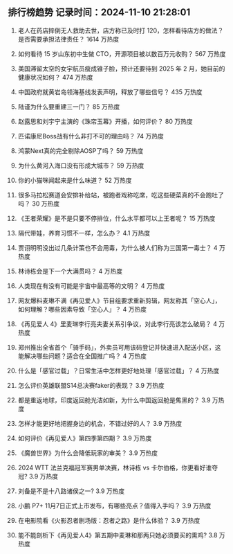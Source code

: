 
## 排行榜趋势 记录时间：2024-11-10 21:28:01
  
  1. 老人在药店摔倒无人救助去世，店方称已及时打 120，怎样看待店方的做法？是否需要承担法律责任？ 1614 万热度
    
  2. 如何看待 15 岁山东初中生做 CTO，开源项目被以数百万元收购？ 567 万热度
    
  3. 美国滞留太空的女宇航员瘦成锥子脸，预计还要待到 2025 年 2 月，她目前的健康状况如何？ 474 万热度
    
  4. 中国政府就黄岩岛领海基线发表声明，释放了哪些信号？ 435 万热度
    
  5. 陆谨为什么要重建三一门？ 85 万热度
    
  6. 赵露思和刘宇宁主演的《珠帘玉幕》开播，如何评价？ 80 万热度
    
  7. 匹诺康尼Boss战有什么非打不可的理由吗？ 74 万热度
    
  8. 鸿蒙Next真的完全剔除AOSP了吗？ 59 万热度
    
  9. 为什么黄河入海口没有形成大城市？ 59 万热度
    
  10. 你的小猫咪闻起来是什么味道？ 52 万热度
    
  11. 很多马拉松赛道会安排补给站，被跑者戏称吃席，吃这些硬菜真的不会跑吐了吗？ 30 万热度
    
  12. 《王者荣耀》是不是只要不停排位，什么水平都可以上王者呢？ 15 万热度
    
  13. 隔代带娃，养育习惯不一样，怎么办？ 4.1 万热度
    
  14. 贾诩明明没出过几条计策也不会用毒，为什么被人们称为三国第一毒士？ 4 万热度
    
  15. 林诗栋会是下一个大满贯吗？ 4 万热度
    
  16. 人类现在有没有可能是宇宙中最高等的文明？ 4 万热度
    
  17. 网友爆料麦琳不满《再见爱人》节目组要求重新剪辑，网友称其「空心人」，如何理解？哪些因素导致「空心人」？ 4 万热度
    
  18. 《再见爱人 4》里麦琳李行亮夫妻关系引争议，对此李行亮该怎么破局？ 4 万热度
    
  19. 郑州推出全省首个「骑手码」，外卖员可用该码登记并快速进入配送小区，这能解决哪些问题？适合在全国推广吗？ 4 万热度
    
  20. 什么是「感官过载」？日常生活中怎样更好地处理「感官过载」？ 4 万热度
    
  21. 怎么评价英雄联盟S14总决赛faker的表现？ 3.9 万热度
    
  22. 都是重返地球，印度返回舱光洁如新，为什么中国返回舱是焦黑的？ 3.9 万热度
    
  23. 怎样才能更好地把握身边的机会，不错过好的人？ 3.9 万热度
    
  24. 如何评价《再见爱人》第四季第四期？ 3.9 万热度
    
  25. 《魔兽世界》为什么会降低玩家的审美？ 3.9 万热度
    
  26. 2024 WTT 法兰克福冠军赛男单决赛，林诗栋 vs 卡尔伯格，你更看好谁夺冠? 3.9 万热度
    
  27. 刘备是不是十八路诸侯之一? 3.9 万热度
    
  28. 小鹏 P7+ 11月7日正式上市发布，有哪些亮点？值得入手吗？ 3.9 万热度
    
  29. 在电影院看《火影忍者剧场版：忍者之路》是什么体验？ 3.9 万热度
    
  30. 能不能剖析下《再见爱人4》第五期中麦琳和那两只她必须要买的熏鸡? 3.8 万热度
    
